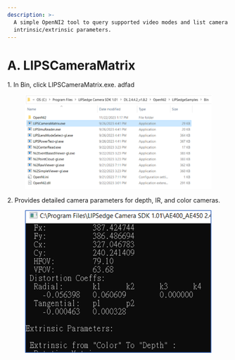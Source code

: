 ```yaml
---
description: >-
  A simple OpenNI2 tool to query supported video modes and list camera
  intrinsic/extrinsic parameters.
---
```


# A. LIPSCameraMatrix
1\. In Bin, click LIPSCameraMatrix.exe.  adfad

<figure><img src="../../.gitbook/assets/global_camera/sample_codes/image (31).png" alt=""><figcaption></figcaption></figure>

2\. Provides detailed camera parameters for depth, IR, and color cameras.

<figure><img src="../../.gitbook/assets/global_camera/sample_codes/image (33).png" alt=""><figcaption></figcaption></figure>
